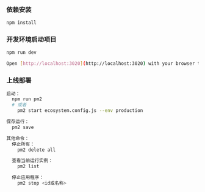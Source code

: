 ### 依赖安装

```bash
npm install
```

### 开发环境启动项目

```bash
npm run dev

Open [http://localhost:3020](http://localhost:3020) with your browser to see the result.
```

### 上线部署

```bash
启动：
  npm run pm2
  # 或者
	pm2 start ecosystem.config.js --env production

保存运行：
  pm2 save

其他命令：
  停止所有：
    pm2 delete all

  查看当前运行实例：
    pm2 list

  停止应用程序：
    pm2 stop <id或名称>
```
